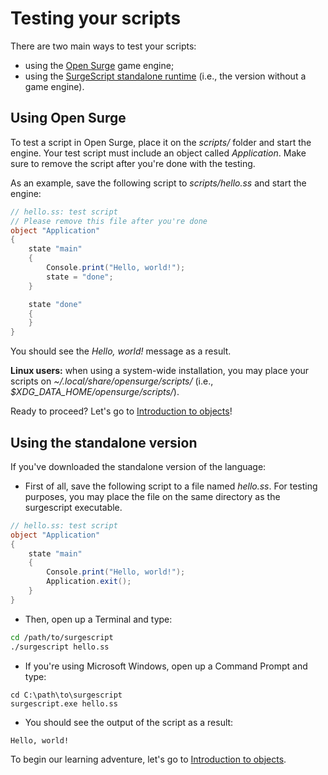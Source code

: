 Testing your scripts
====================

There are two main ways to test your scripts:

- using the [Open Surge](#using-open-surge) game engine;
- using the [SurgeScript standalone runtime](#using-the-standalone-version) (i.e., the version without a game engine).

Using Open Surge
----------------

To test a script in Open Surge, place it on the *scripts/* folder and start the engine. Your test script must include an object called *Application*. Make sure to remove the script after you're done with the testing.

As an example, save the following script to *scripts/hello.ss* and start the engine:
```cs
// hello.ss: test script
// Please remove this file after you're done
object "Application"
{
    state "main"
    {
        Console.print("Hello, world!");
        state = "done";
    }

    state "done"
    {
    }
}
```

You should see the *Hello, world!* message as a result.

**Linux users:** when using a system-wide installation, you may place your scripts on *~/.local/share/opensurge/scripts/* (i.e., *$XDG_DATA_HOME/opensurge/scripts/*).

Ready to proceed? Let's go to [Introduction to objects](/tutorials/objects)!

Using the standalone version
----------------------------

If you've downloaded the standalone version of the language:

- First of all, save the following script to a file named *hello.ss*. For testing purposes, you may place the file on the same directory as the surgescript executable.
```cs
// hello.ss: test script
object "Application"
{
    state "main"
    {
        Console.print("Hello, world!");
        Application.exit();
    }
}
```
- Then, open up a Terminal and type:
```sh
cd /path/to/surgescript
./surgescript hello.ss
```
- If you're using Microsoft Windows, open up a Command Prompt and type:
```
cd C:\path\to\surgescript
surgescript.exe hello.ss
```
- You should see the output of the script as a result:
```
Hello, world!
```

To begin our learning adventure, let's go to [Introduction to objects](/tutorials/objects).

